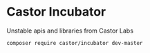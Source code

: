 Castor Incubator
================

Unstable apis and libraries from Castor Labs

```
composer require castor/incubator dev-master
```

